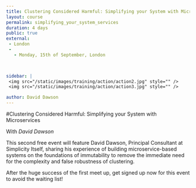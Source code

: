 ```yaml
---
title: Clustering Considered Harmful: Simplifying your System with Microservices
layout: course
permalink: simplifying_your_system_services
duration: 4 days
public: true
external: 
 - London
 - 
   - Monday, 15th of September, London

 

sidebar: |
 <img src="/static/images/training/action/action2.jpg" style="" />
 <img src="/static/images/training/action/action3.jpg" style="" />

author: David Dawson
---
```

#Clustering Considered Harmful: Simplifying your System with Microservices

With *David Dawson*

This second free event will feature David Dawson, Principal Consultant at Simplicity Itself, sharing his experience of building microservice-based systems on the foundations of immutability to remove the immediate need for the complexity and false robustness of clustering.

After the huge success of the first meet up, get signed up now for this event to avoid the waiting list!